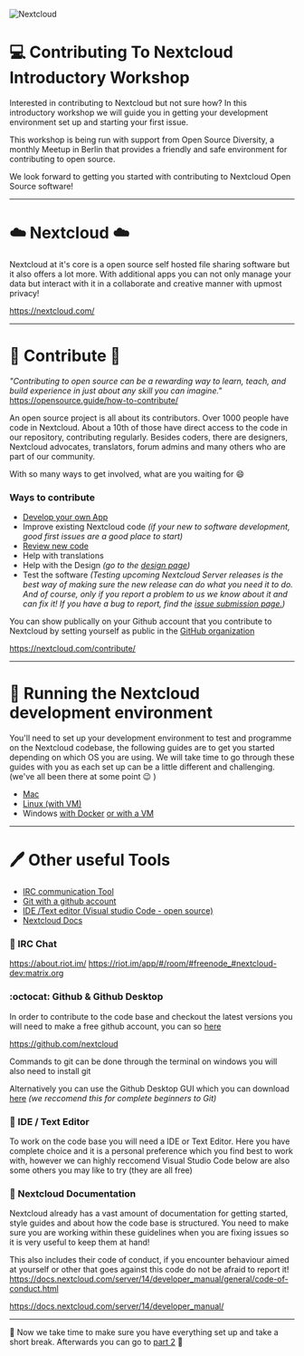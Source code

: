 ![Nextcloud](https://github.com/sleepypioneer/ContributingToNextcloudIntroductoryWorkshop/images/blob/master/nextcloud%20conf.jpeg)

# :computer: Contributing To Nextcloud Introductory Workshop
Interested in contributing to Nextcloud but not sure how? In this introductory workshop we will guide you in getting your development environment set up and starting your first issue.

This workshop is being run with support from Open Source Diversity, a monthly Meetup in Berlin that provides a friendly and safe environment for contributing to open source.

We look forward to getting you started with contributing to Nextcloud Open Source software!

***

# :cloud: Nextcloud :cloud:
Nextcloud at it's core is a open source self hosted file sharing software but it also offers a lot more. With additional apps you can not only manage your data but interact with it in a collaborate and creative manner with upmost privacy!

https://nextcloud.com/

***

# :woman: Contribute :man:
*"Contributing to open source can be a rewarding way to learn, teach, and build experience in just about any skill you can imagine."*
https://opensource.guide/how-to-contribute/

An open source project is all about its contributors. Over 1000 people have code in Nextcloud. About a 10th of those have direct access to the code in our repository, contributing regularly. Besides coders, there are designers, Nextcloud advocates, translators, forum admins and many others who are part of our community.

With so many ways to get involved, what are you waiting for :smile:

### Ways to contribute
* [Develop your own App](https://docs.nextcloud.com/server/14/developer_manual/app/)
* Improve existing Nextcloud code *(if your new to software development, good first issues are a good place to start)*
* [Review new code](https://nextcloud.com/blog/get-involved-in-nextcloud-by-reviewing-pulls/)
* Help with translations
* Help with the Design *(go to the [design page](https://nextcloud.com/contribute/design/))*
* Test the software
*(Testing upcoming Nextcloud Server releases is the best way of making sure the new release can do what you need it to do. And of course, only if you report a problem to us we know about it and can fix it! If you have a bug to report, find the [issue submission page.](https://github.com/nextcloud/server/blob/master/CONTRIBUTING.md))*

You can show publically on your Github account that you contribute to Nextcloud by setting yourself as public in the [GitHub organization](https://github.com/orgs/nextcloud/people)

https://nextcloud.com/contribute/

***

# :memo: Running the Nextcloud development environment
You'll need to set up your development environment to test and programme on the Nextcloud codebase, the following guides are to get you started depending on which OS you are using. We will take time to go through these guides with you as each set up can be a little different and challenging. (we've all been there at some point :wink: )

* [Mac](https://github.com/sleepypioneer/ContributingToNextcloudIntroductoryWorkshop/setupGuides/blob/master/NextcloudMacDevelopmentEnvironment.md)
* [Linux (with VM)](https://github.com/David-Development/nextcloud-dev-docker/blob/master/README.md)
* Windows [with Docker](https://github.com/David-Development/nextcloud-dev-docker/blob/master/README.md)
          [or with a VM](https://github.com/sleepypioneer/ContributingToNextcloudIntroductoryWorkshop/setupGuides/blob/master/NextcloudWindowsDevelopmentEnvironment.md)

***

# :pen: Other useful Tools

* [IRC communication Tool]()
* [Git with a github account]()
* [IDE /Text editor (Visual studio Code - open source)]()
* [Nextcloud Docs]()

### :loudspeaker: IRC Chat

https://about.riot.im/
https://riot.im/app/#/room/#freenode_#nextcloud-dev:matrix.org

### :octocat: Github & Github Desktop

In order to contribute to the code base and checkout the latest versions you will need to make a free github account, you can so [here](https://github.com)

https://github.com/nextcloud

Commands to git can be done through the terminal on windows you will also need to install git

Alternatively you can use the Github Desktop GUI which you can download [here](https://desktop.github.com/) *(we reccomend this for complete beginners to Git)*

### :gem: IDE / Text Editor

To work on the code base you will need a IDE or Text Editor. 
Here you have complete choice and it is a personal preference which you find best to work with, however we can highly reccomend Visual Studio Code below are also some others you may like to try (they are all free)

### :blue_book: Nextcloud Documentation
Nextcloud already has a vast amount of documentation for getting started, style guides and about how the code base is structured. You need to make sure you are working within these guidelines when you are fixing issues so it is very useful to keep them at hand!

This also includes their code of conduct, if you encounter behaviour aimed at yourself or other that goes against this code do not be afraid to report it! https://docs.nextcloud.com/server/14/developer_manual/general/code-of-conduct.html

https://docs.nextcloud.com/server/14/developer_manual/

***

:tada: Now we take time to make sure you have everything set up and take a short break. Afterwards you can go to [part 2]() :tada:

